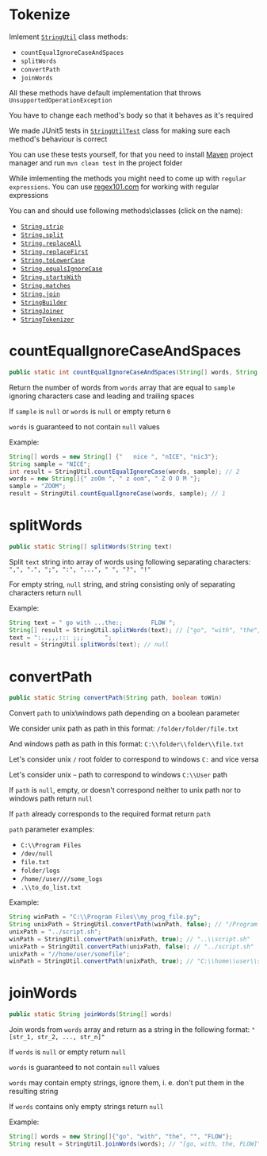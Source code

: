 # Tokenize
Imlement [`StringUtil`](src/main/java/org/example/StringUtil.java) class methods:
- `countEqualIgnoreCaseAndSpaces`
- `splitWords`
- `convertPath`
- `joinWords`

All these methods have default implementation that throws `UnsupportedOperationException`

You have to change each method's body so that it behaves as it's required

We made JUnit5 tests in [`StringUtilTest`](src/test/java/org/example/StringUtilTest.java) class for making sure each method's behaviour is correct

You can use these tests yourself, for that you need to install [Maven](https://maven.apache.org/) project manager and run `mvn clean test` in the project folder

While imlementing the methods you might need to come up with `regular expressions`. You can use [regex101.com](https://regex101.com/) for working with regular expressions

You can and should use following methods\classes (click on the name):
- [`String.strip`](https://docs.oracle.com/en/java/javase/11/docs/api/java.base/java/lang/String.html#strip())
- [`String.split`](https://docs.oracle.com/en/java/javase/11/docs/api/java.base/java/lang/String.html#split(java.lang.String))
- [`String.replaceAll`](https://docs.oracle.com/en/java/javase/11/docs/api/java.base/java/lang/String.html#replaceAll(java.lang.String,java.lang.String))
- [`String.replaceFirst`](https://docs.oracle.com/en/java/javase/11/docs/api/java.base/java/lang/String.html#replaceFirst(java.lang.String,java.lang.String))
- [`String.toLowerCase`](https://docs.oracle.com/en/java/javase/11/docs/api/java.base/java/lang/String.html#toLowerCase())
- [`String.equalsIgnoreCase`](https://docs.oracle.com/en/java/javase/11/docs/api/java.base/java/lang/String.html#equalsIgnoreCase(java.lang.String))
- [`String.startsWith`](https://docs.oracle.com/en/java/javase/11/docs/api/java.base/java/lang/String.html#startsWith(java.lang.String))
- [`String.matches`](https://docs.oracle.com/en/java/javase/11/docs/api/java.base/java/lang/String.html#matches(java.lang.String))
- [`String.join`](https://docs.oracle.com/en/java/javase/11/docs/api/java.base/java/lang/String.html#join(java.lang.CharSequence,java.lang.CharSequence...))
- [`StringBuilder`](https://docs.oracle.com/en/java/javase/11/docs/api/java.base/java/lang/StringBuilder.html)
- [`StringJoiner`](https://docs.oracle.com/en/java/javase/11/docs/api/java.base/java/util/StringJoiner.html)
- [`StringTokenizer`](https://docs.oracle.com/en/java/javase/11/docs/api/java.base/java/util/StringTokenizer.html)

# countEqualIgnoreCaseAndSpaces
```java
public static int countEqualIgnoreCaseAndSpaces(String[] words, String sample)
```
Return the number of words from `words` array that are equal to `sample` ignoring characters case and leading and trailing spaces

If `sample` is `null` or `words` is `null` or empty return `0`

`words` is guaranteed to not contain `null` values

Example:
```java
String[] words = new String[] {"   nice ", "nICE", "nic3"};
String sample = "NICE";
int result = StringUtil.countEqualIgnoreCase(words, sample); // 2
words = new String[]{" zoOm ", " z oom", " Z O O M "};
sample = "ZOOM";
result = StringUtil.countEqualIgnoreCase(words, sample); // 1
```

# splitWords
```java
public static String[] splitWords(String text)
```
Split `text` string into array of words using following separating characters: `",", ".", ";", ":", "...", " ", "?", "!"`

For empty string, `null` string, and string consisting only of separating characters return `null`

Example:
```java
String text = " go with ...the:;        FLOW ";
String[] result = StringUtil.splitWords(text); // ["go", "with", "the", "FLOW"]
text = ":..,,,::: ;;;      ";
result = StringUtil.splitWords(text); // null
```

# convertPath
```java
public static String convertPath(String path, boolean toWin)
```
Convert `path` to unix\windows path depending on a boolean parameter

We consider unix path as path in this format: `/folder/folder/file.txt`

And windows path as path in this format: `C:\\folder\\folder\\file.txt`

Let's consider unix `/` root folder to correspond to windows `C:` and vice versa 

Let's consider unix `~` path to correspond to windows `C:\\User` path

If `path` is `null`, empty, or doesn't correspond neither to unix path nor to windows path return `null`

If `path` already corresponds to the required format return `path`

`path` parameter examples:
- `C:\\Program Files`
- `/dev/null`
- `file.txt`
- `folder/logs`
- `/home//user///some_logs`
- `.\\to_do_list.txt`

Example:
```java
String winPath = "C:\\Program Files\\my_prog_file.py";
String unixPath = StringUtil.convertPath(winPath, false); // "/Program Files/my_prog_file.py"
unixPath = "../script.sh";
winPath = StringUtil.convertPath(unixPath, true); // "..\\script.sh"
unixPath = StringUtil.convertPath(unixPath, false); // "../script.sh"
unixPath = "//home/user/somefile";
winPath = StringUtil.convertPath(unixPath, true); // "C:\\home\\user\\somefile"
```
# joinWords
```java
public static String joinWords(String[] words)
```
Join words from `words` array and return as a string in the following format: `"[str_1, str_2, ..., str_n]"`

If `words` is `null` or empty return `null`

`words` is guaranteed to not contain `null` values

`words` may contain empty strings, ignore them, i. e. don't put them in the resulting string

If `words` contains only empty strings return `null`

Example:
```java
String[] words = new String[]{"go", "with", "the", "", "FLOW"};
String result = StringUtil.joinWords(words); // "[go, with, the, FLOW]"
```
